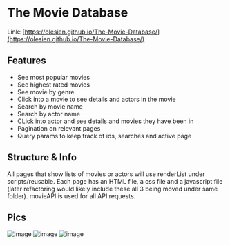 # The Movie Database

Link: [https://olesien.github.io/The-Movie-Database/](https://olesien.github.io/The-Movie-Database/)

## Features

-   See most popular movies
-   See highest rated movies
-   See movie by genre
-   Click into a movie to see details and actors in the movie
-   Search by movie name
-   Search by actor name
-   CLick into actor and see details and movies they have been in
-   Pagination on relevant pages
-   Query params to keep track of ids, searches and active page

## Structure & Info

All pages that show lists of movies or actors will use renderList under scripts/reusable.
Each page has an HTML file, a css file and a javascript file (later refactoring would likely include these all 3 being moved under same folder). movieAPI is used for all API requests.

## Pics

![image](https://github.com/olesien/The-Movie-Database/assets/17833751/a41d8c36-5577-45fa-a8de-83fea1f3b8b8)
![image](https://github.com/olesien/The-Movie-Database/assets/17833751/a6e570bc-3e04-46d8-8710-b73e723c83c9)
![image](https://github.com/olesien/The-Movie-Database/assets/17833751/67df9d9a-05aa-4d09-8fb3-e8b2173fda07)
